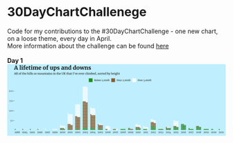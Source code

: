 # 30DayChartChallenege
Code for my contributions to the #30DayChartChallenge - one new chart, on a loose theme, every day in April. <br>More information about the challenge can be found [here](https://github.com/Z3tt/30DayChartChallenge_Collection2021)
<br><br>
**Day 1**<br>
![Mountains](https://github.com/VictimOfMaths/30DayChartChallenege/blob/main/1Mountains.png)
